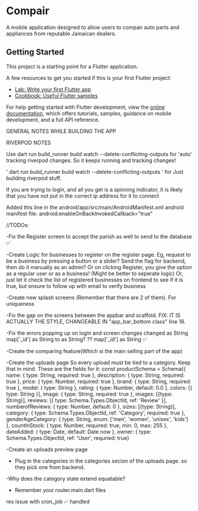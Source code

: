 # Compair

A mobile application designed to allow users to compair auto parts and appliances from reputable Jamaican dealers.

## Getting Started

This project is a starting point for a Flutter application.

A few resources to get you started if this is your first Flutter project:

- [Lab: Write your first Flutter app](https://docs.flutter.dev/get-started/codelab)
- [Cookbook: Useful Flutter samples](https://docs.flutter.dev/cookbook)

For help getting started with Flutter development, view the
[online documentation](https://docs.flutter.dev/), which offers tutorials,
samples, guidance on mobile development, and a full API reference.

GENERAL NOTES WHILE BUILDING THE APP


RIVERPOD NOTES

Use dart run build_runner build watch --delete-conflicting-outputs for 'auto' tracking riverpod changes. So it keeps running and 
tracking changes!

' dart run build_runner build watch --delete-conflicting-outputs ' for Just building riverpod stuff.

If you are trying to login, and all you get is a spinning indicator, it is likely that you have not put in the correct ip address for it to connect

Added this line in the android/app/src/main/AndroidManifest.xml android manifest file: android:enableOnBackInvokedCallback="true"


//TODOs: 

-Fix the Register screen to accept the parish as well to send to the database ✅

-Create Logic for businesses to register on the register page. Eg, request to be a business
by pressing a button or a slider? Send the flag for backend, then do it manually as an admin?
Or on clicking Register, you give the option as a regular user or as a business! (Might be better to seperate logic)
Or, just let it check the list of registered businesses on frontend to see if it is true, but ensure to follow up with email to verify business

-Create new splash screens (Remember that there are 2 of them). For uniqueness

-Fix the gap on the screens between the appbar and scaffold. 
    FIX: IT IS ACTUALLY THE STYLE, CHANGEABLE IN "app_bar_bottom class" line 18.

-Fix the errors popping up on login and screen changes
changed as String map['_id'] as String to as String? ?? map['_id'] as String ✅

-Create the comparing feature(Which si the main selling part of the app)

-Create the uploads page 
    So every upload must be tied to a category. Keep that in mind. 
    These are the fields for it: const productSchema = Schema({
    name: { type: String, required: true },
    description: { type: String, required: true },
    price: { type: Number, required: true },
    brand: { type: String, required: true },
    model: { type: String },
    rating: { type: Number, default: 0.0 },
    colors: [{ type: String }],
    image: { type: String, required: true },
    images: [{type: String}],
    reviews: [{ type: Schema.Types.ObjectId, ref: 'Review' }],
    numberofReviews: { type: Number, default: 0 },
    sizes: [{type: String}],
    category: { type: Schema.Types.ObjectId, ref: 'Category', required: true },
    genderAgeCategory: { type: String, enum: ['men', 'women', 'unisex', 'kids'] },
    countInStock: { type: Number, required: true, min: 0, max: 255 },
    dateAdded: { type: Date, default: Date.now },
    owner: { type: Schema.Types.ObjectId, ref: 'User', requried: true}

-Create an uploads preview page
- Plug in the categories in the categories secion of the uploads page. so they pick one from backend.

-Why does the category state extend equatable?

- Remember your router.main.dart files

res issue with cron_job ✅
    handled

